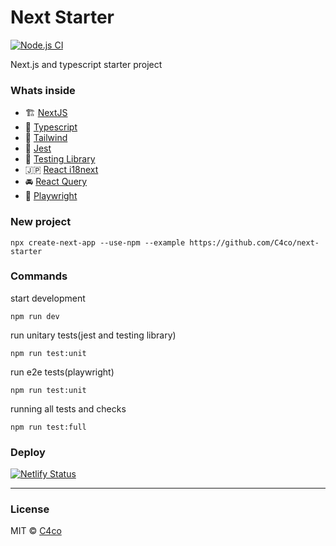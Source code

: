 # Next Starter

[![Node.js CI](https://github.com/C4co/next-starter/actions/workflows/node.js.yml/badge.svg)](https://github.com/C4co/next-starter/actions/workflows/node.js.yml)

Next.js and typescript starter project

### Whats inside

- 🏗 [NextJS](https://nextjs.org/)
- 🍎 [Typescript](https://www.typescriptlang.org/)
- 💅 [Tailwind](https://tailwindcss.com/)
- 🤡 [Jest](https://jestjs.io/)
- 👀 [Testing Library](https://testing-library.com/)
- 🇯🇵 [React i18next](https://react.i18next.com/)
- 🚘 [React Query](https://react-query-v3.tanstack.com/)
- 🎃 [Playwright](https://playwright.dev/)

### New project

```
npx create-next-app --use-npm --example https://github.com/C4co/next-starter
```

### Commands

start development

```
npm run dev
```

run unitary tests(jest and testing library)

```
npm run test:unit
```

run e2e tests(playwright)

```
npm run test:unit
```

running all tests and checks

```
npm run test:full
```

### Deploy

[![Netlify Status](https://api.netlify.com/api/v1/badges/6172a35e-bbcf-4822-922d-4756f0c99d81/deploy-status)](https://app.netlify.com/sites/next-starter-project/deploys)

---

### License

MIT © [C4co](https://github.com/C4co)
